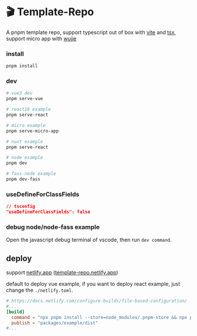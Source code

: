 # 🎬 Template-Repo

A pnpm template repo, support typescript out of box with [vite](https://github.com/vitejs/vite) and [tsx](https://github.com/esbuild-kit/tsx), support micro app with [wujie](https://github.com/Tencent/wujie)

### install

```sh
pnpm install
```

### dev

```sh
# vue3 dev
pnpm serve-vue

# react18 example
pnpm serve-react

# micro example
pnpm serve-micro-app

# nuxt example
pnpm serve-react

# node example
pnpm dev

# fass-node example
pnpm dev-fass
```

### useDefineForClassFields

```json
// tsconfig
"useDefineForClassFields": false
```

### debug node/node-fass example

Open the javascript debug terminal of vscode, then run `dev command`.

## deploy

support [netlify.app](https://netlify.app) ([template-repo.netlify.app](https://template-repo.netlify.app))

default to deploy vue example, if you want to deploy react example, just change the `./netlify.toml`.

```toml
# https://docs.netlify.com/configure-builds/file-based-configuration/
#...
[build]
  command = "npx pnpm install --store=node_modules/.pnpm-store && npx pnpm build"
  publish = "packages/example/dist"
#...
```
